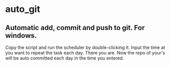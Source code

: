 # auto_git
## Automatic add, commit and push to git. For windows.
Copy the script and run the scheduler by double-clicking it. Input the time at you want to repeat the task each day.
There you are. Now the repo of your's will be auto committed each day in the time you entered.


